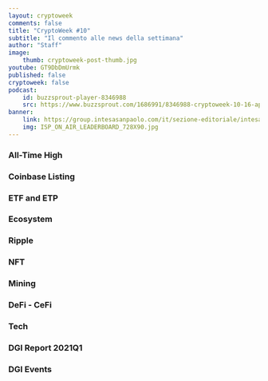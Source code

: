 ```yaml
---
layout: cryptoweek
comments: false
title: "CryptoWeek #10"
subtitle: "Il commento alle news della settimana" 
author: "Staff"
image:
    thumb: cryptoweek-post-thumb.jpg
youtube: GT9DbDmUrmk
published: false
cryptoweek: false
podcast:
    id: buzzsprout-player-8346988
    src: https://www.buzzsprout.com/1686991/8346988-cryptoweek-10-16-aprile-2021.js?container_id=buzzsprout-player-8346988&player=small
banner:
    link: https://group.intesasanpaolo.com/it/sezione-editoriale/intesa-sanpaolo-on-air?utm_campaign=GoldInstitute&utm_source=GoldInstitute&utm_medium=Banner_CPM&utm_content=DisplayAwareness&utm_term=GoldInstitute_Banner_CPM_GoldInstitute_
    img: ISP_ON_AIR_LEADERBOARD_728X90.jpg
---
```


### All-Time High

### Coinbase Listing

### ETF and ETP

### Ecosystem

### Ripple

### NFT

### Mining

### DeFi - CeFi

### Tech

### DGI Report 2021Q1

### DGI Events
